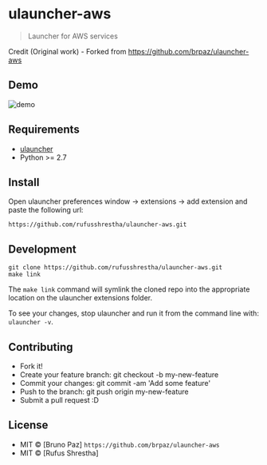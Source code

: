 # ulauncher-aws

> Launcher for AWS services

Credit (Original work) - Forked from https://github.com/brpaz/ulauncher-aws

## Demo

![demo](demo.gif)

## Requirements

- [ulauncher](https://ulauncher.io/)
- Python >= 2.7

## Install

Open ulauncher preferences window -> extensions -> add extension and paste the following url:

`https://github.com/rufusshrestha/ulauncher-aws.git`

## Development

```
git clone https://github.com/rufusshrestha/ulauncher-aws.git
make link
```

The `make link` command will symlink the cloned repo into the appropriate location on the ulauncher extensions folder.

To see your changes, stop ulauncher and run it from the command line with: `ulauncher -v`.

## Contributing

- Fork it!
- Create your feature branch: git checkout -b my-new-feature
- Commit your changes: git commit -am 'Add some feature'
- Push to the branch: git push origin my-new-feature
- Submit a pull request :D

## License

- MIT &copy; [Bruno Paz] `https://github.com/brpaz/ulauncher-aws`
- MIT &copy; [Rufus Shrestha]